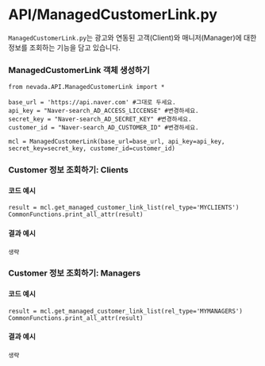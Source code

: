 # API/ManagedCustomerLink.py

`ManagedCustomerLink.py`는 광고와 연동된 고객(Client)와 매니저(Manager)에 대한 정보를 조회하는 기능을 담고 있습니다. <br>


### ManagedCustomerLink 객체 생성하기
	from nevada.API.ManagedCustomerLink import *
	
	base_url = 'https://api.naver.com' #그대로 두세요.
	api_key = "Naver-search_AD_ACCESS_LICCENSE" #변경하세요.
	secret_key = "Naver-search_AD_SECRET_KEY" #변경하세요.
	customer_id = "Naver-search_AD_CUSTOMER_ID" #변경하세요.
	
	mcl = ManagedCustomerLink(base_url=base_url, api_key=api_key, secret_key=secret_key, customer_id=customer_id)

### Customer 정보 조회하기: Clients
#### 코드 예시
    result = mcl.get_managed_customer_link_list(rel_type='MYCLIENTS')
    CommonFunctions.print_all_attr(result)

#### 결과 예시
	생략
	
### Customer 정보 조회하기: Managers
#### 코드 예시
    result = mcl.get_managed_customer_link_list(rel_type='MYMANAGERS')
    CommonFunctions.print_all_attr(result)

#### 결과 예시
	생략